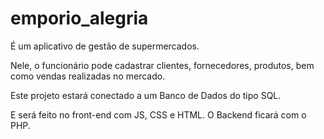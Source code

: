 # emporio_alegria
É um aplicativo de gestão de supermercados.

Nele, o funcionário pode cadastrar clientes, fornecedores, produtos, bem como vendas realizadas no mercado.

Este projeto estará conectado a um Banco de Dados do tipo SQL.

E será feito no front-end com JS, CSS e HTML.
O Backend ficará com o PHP.
